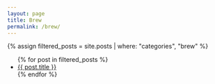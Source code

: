 ```yaml
---
layout: page
title: Brew
permalink: /brew/
---
```

{% assign filtered_posts = site.posts | where: "categories", "brew" %}
<ul>
{% for post in filtered_posts %}
  <li><a href="{{ post.url }}">{{ post.title }}</a></li>
{% endfor %}
</ul>
